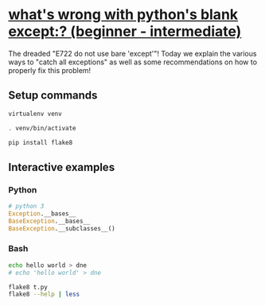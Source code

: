 # [what's wrong with python's blank except:? (beginner - intermediate)](https://youtu.be/i0GOLe-F27Q)

The dreaded "E722 do not use bare 'except'"! Today we explain the various ways to "catch all exceptions" as well as some recommendations on how to properly fix this problem!

## Setup commands

```bash
virtualenv venv

. venv/bin/activate

pip install flake8
```

## Interactive examples

### Python

```python
# python 3
Exception.__bases__
BaseException.__bases__
BaseException.__subclasses__()
```

### Bash

```bash
echo hello world > dne
# echo 'hello world' > dne

flake8 t.py
flake8 --help | less
```

